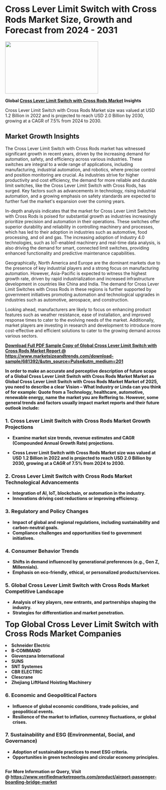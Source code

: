 <H1>Cross Lever Limit Switch with Cross Rods Market Size, Growth and Forecast from 2024 - 2031</H1><img class="aligncenter size-medium wp-image-584254" src="https://thirdeyenews.in/wp-content/uploads/2024/09/Global-Market-Research-300x168.jpeg" alt="" width="300" height="168" /><p><strong>Global&nbsp;<a href="https://www.marketsizeandtrends.com/download-sample/681392/&amp;utm_source=Pulse&amp;utm_medium=201">Cross Lever Limit Switch with Cross Rods Market</a> Insights</strong></p><p>Cross Lever Limit Switch with Cross Rods Market size was valued at USD 1.2 Billion in 2022 and is projected to reach USD 2.0 Billion by 2030, growing at a CAGR of 7.5% from 2024 to 2030.</p><p><h2>Market Growth Insights</h2> <p>The Cross Lever Limit Switch with Cross Rods market has witnessed significant growth in recent years, driven by the increasing demand for automation, safety, and efficiency across various industries. These switches are integral to a wide range of applications, including manufacturing, industrial automation, and robotics, where precise control and position monitoring are crucial. As industries strive for higher productivity and cost efficiency, the demand for more reliable and durable limit switches, like the Cross Lever Limit Switch with Cross Rods, has surged. Key factors such as advancements in technology, rising industrial automation, and a growing emphasis on safety standards are expected to further fuel the market's expansion over the coming years.</p> <p><strong><a href="#"></a></strong></p> <p>In-depth analysis indicates that the market for Cross Lever Limit Switches with Cross Rods is poised for substantial growth as industries increasingly prioritize precision and automation in their operations. These switches offer superior durability and reliability in controlling machinery and processes, which has led to their adoption in industries such as automotive, food processing, and oil and gas. The increasing adoption of Industry 4.0 technologies, such as IoT-enabled machinery and real-time data analysis, is also driving the demand for smart, connected limit switches, providing enhanced functionality and predictive maintenance capabilities.</p> <p>Geographically, North America and Europe are the dominant markets due to the presence of key industrial players and a strong focus on manufacturing automation. However, Asia-Pacific is expected to witness the highest growth rate, driven by rapid industrialization and increased infrastructure development in countries like China and India. The demand for Cross Lever Limit Switches with Cross Rods in these regions is further supported by government initiatives promoting automation and technological upgrades in industries such as automotive, aerospace, and construction.</p> <p>Looking ahead, manufacturers are likely to focus on enhancing product features such as weather resistance, ease of installation, and improved response times to cater to the evolving needs of the market. Additionally, market players are investing in research and development to introduce more cost-effective and efficient solutions to cater to the growing demand across various sectors.</p> <p><strong><a href="#"></p><p><span class=""><strong>Download Full PDF Sample Copy of Global Cross Lever Limit Switch with Cross Rods Market Report</strong> @ <a href="https://www.marketsizeandtrends.com/download-sample/681392/&amp;utm_source=Pulse&amp;utm_medium=201" target="_blank">https://www.marketsizeandtrends.com/download-sample/681392/&amp;utm_source=Pulse&amp;utm_medium=201</a></span></p><p>In order to make an accurate and perceptive description of future scope of a Global&nbsp;Cross Lever Limit Switch with Cross Rods Market Market as Global&nbsp;Cross Lever Limit Switch with Cross Rods Market Market of 2025, you need to describe a clear Vision &ndash; What Industry or Linda can you think of for example: Quote from a Technology, healthcare, automotive, renewable energy, name the market you are Reffering to. However, some general trends and factors usually impact market reports and their future outlook include:</p><h3>1.&nbsp;<strong>Cross Lever Limit Switch with Cross Rods Market Growth Projections</strong></h3><ul><li>Examine market size trends, revenue estimates and CAGR (Compounded Annual Growth Rate) projections.</li><li><p>Cross Lever Limit Switch with Cross Rods Market size was valued at USD 1.2 Billion in 2022 and is projected to reach USD 2.0 Billion by 2030, growing at a CAGR of 7.5% from 2024 to 2030.</p></li></ul><h3>2.&nbsp;<strong>Cross Lever Limit Switch with Cross Rods Market Technological Advancements</strong></h3><ul><li>Integration of AI, IoT, blockchain, or automation in the industry.</li><li>Innovations driving cost reductions or improving efficiency.</li></ul><h3>3.&nbsp;<strong>Regulatory and Policy Changes</strong></h3><ul><li>Impact of global and regional regulations, including sustainability and carbon-neutral goals.</li><li>Compliance challenges and opportunities tied to government initiatives.</li></ul><h3>4.&nbsp;<strong>Consumer Behavior Trends</strong></h3><ul><li>Shifts in demand influenced by generational preferences (e.g., Gen Z, Millennials).</li><li>Emphasis on eco-friendly, ethical, or personalized products/services.</li></ul><h3>5.&nbsp;<strong>Global Cross Lever Limit Switch with Cross Rods Market Competitive Landscape</strong></h3><ul><li>Analysis of key players, new entrants, and partnerships shaping the industry.</li><li>Strategies for differentiation and market penetration.</li></ul><p data-pm-slice="1 1 []"><span style="color: inherit; font-family: inherit; font-size: 25px;">Top Global Cross Lever Limit Switch with Cross Rods Market Companies</span></p><div class="" data-test-id=""><p><li>Schneider Electric</li><li> B-COMMAND</li><li> Giovenzana International</li><li> SUNS</li><li> SNT Systemes</li><li> CBR ELECTRIC</li><li> Clescrane</li><li> Zhejiang LiftHand Hoisting Machinery</li></p></div><h3>6.&nbsp;<strong>Economic and Geopolitical Factors</strong></h3><ul><li>Influence of global economic conditions, trade policies, and geopolitical events.</li><li>Resilience of the market to inflation, currency fluctuations, or global crises.</li></ul><h3>7.&nbsp;<strong>Sustainability and ESG (Environmental, Social, and Governance)</strong></h3><ul><li>Adoption of sustainable practices to meet ESG criteria.</li><li>Opportunities in green technologies and circular economy principles.</li></ul><h2><strong style="font-size: 14px;">For More Information or Query, Visit @&nbsp;</strong><a style="background-color: #ffffff; font-size: 14px;" href="https://www.marketsizeandtrends.com/report/cross-lever-limit-switch-with-cross-rods-market/" target="_blank">https://www.verifiedmarketreports.com/product/airport-passenger-boarding-bridge-market</a></h2>
